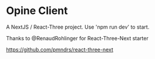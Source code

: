 # Opine Client

A NextJS / React-Three project. Use 'npm run dev' to start.

Thanks to @RenaudRohlinger for React-Three-Next starter 

https://github.com/pmndrs/react-three-next

